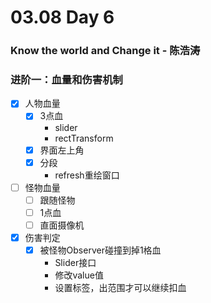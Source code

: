 # 03.08 Day 6

### Know the world and Change it - 陈浩涛

### 进阶一：血量和伤害机制

- [x] 人物血量
  - [x] 3点血
    * slider
    * rectTransform
  - [x] 界面左上角
  - [x] 分段
    * refresh重绘窗口
- [ ] 怪物血量
  - [ ] 跟随怪物
  - [ ] 1点血
  - [ ] 直面摄像机
- [x] 伤害判定
  - [x] 被怪物Observer碰撞到掉1格血
    - Slider接口
    - 修改value值
    - 设置标签，出范围才可以继续扣血